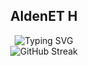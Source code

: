 <div align="center">
  <h2>AldenET H</h2>

  <a>
    <img src="https://readme-typing-svg.demolab.com?font=Fira+Code&pause=1000&color=F7F7F7&width=535&lines=Full-Stack+Web+App+%26+Blockchain+Developer;Focused+on+automation%2C+AI%2C+and+optimization;Exploring+AI-driven+automation+and+databases;Always+learning%2C+building%2C+and+collaborating" alt="Typing SVG" />
  </a>

  <br />

  <a>
    <img src="https://streak-stats.demolab.com?user=AldenETH&theme=highcontrast&border_radius=5&card_width=535" alt="GitHub Streak" />
  </a>
  
  <br />
</div>
